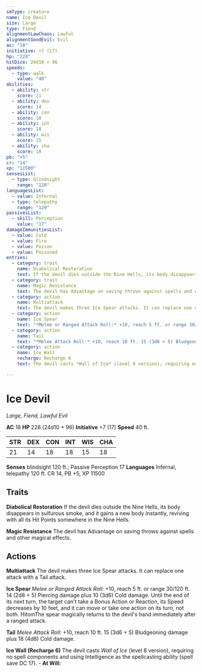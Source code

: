 ```yaml
---
smType: creature
name: Ice Devil
size: Large
type: Fiend
alignmentLawChaos: Lawful
alignmentGoodEvil: Evil
ac: "18"
initiative: +7 (17)
hp: "228"
hitDice: 24d10 + 96
speeds:
  - type: walk
    value: "40"
abilities:
  - ability: str
    score: 21
  - ability: dex
    score: 14
  - ability: con
    score: 18
  - ability: int
    score: 18
  - ability: wis
    score: 15
  - ability: cha
    score: 18
pb: "+5"
cr: "14"
xp: "11500"
sensesList:
  - type: blindsight
    range: "120"
languagesList:
  - value: Infernal
  - type: telepathy
    range: "120"
passivesList:
  - skill: Perception
    value: "17"
damageImmunitiesList:
  - value: Cold
  - value: Fire
  - value: Poison
  - value: Poisoned
entries:
  - category: trait
    name: Diabolical Restoration
    text: If the devil dies outside the Nine Hells, its body disappears in sulfurous smoke, and it gains a new body instantly, reviving with all its Hit Points somewhere in the Nine Hells.
  - category: trait
    name: Magic Resistance
    text: The devil has Advantage on saving throws against spells and other magical effects.
  - category: action
    name: Multiattack
    text: The devil makes three Ice Spear attacks. It can replace one attack with a Tail attack.
  - category: action
    name: Ice Spear
    text: "*Melee or Ranged Attack Roll:* +10, reach 5 ft. or range 30/120 ft. 14 (2d8 + 5) Piercing damage plus 10 (3d6) Cold damage. Until the end of its next turn, the target can't take a Bonus Action or Reaction, its Speed decreases by 10 feet, and it can move or take one action on its turn, not both. HitomThe spear magically returns to the devil's hand immediately after a ranged attack."
  - category: action
    name: Tail
    text: "*Melee Attack Roll:* +10, reach 10 ft. 15 (3d6 + 5) Bludgeoning damage plus 18 (4d8) Cold damage."
  - category: action
    name: Ice Wall
    recharge: Recharge 6
    text: The devil casts *Wall of Ice* (level 8 version), requiring no spell components and using Intelligence as the spellcasting ability (spell save DC 17). - **At Will:**

---
```


# Ice Devil
*Large, Fiend, Lawful Evil*

**AC** 18
**HP** 228 (24d10 + 96)
**Initiative** +7 (17)
**Speed** 40 ft.

| STR | DEX | CON | INT | WIS | CHA |
| --- | --- | --- | --- | --- | --- |
| 21 | 14 | 18 | 18 | 15 | 18 |

**Senses** blindsight 120 ft.; Passive Perception 17
**Languages** Infernal, telepathy 120 ft.
CR 14, PB +5, XP 11500

## Traits

**Diabolical Restoration**
If the devil dies outside the Nine Hells, its body disappears in sulfurous smoke, and it gains a new body instantly, reviving with all its Hit Points somewhere in the Nine Hells.

**Magic Resistance**
The devil has Advantage on saving throws against spells and other magical effects.

## Actions

**Multiattack**
The devil makes three Ice Spear attacks. It can replace one attack with a Tail attack.

**Ice Spear**
*Melee or Ranged Attack Roll:* +10, reach 5 ft. or range 30/120 ft. 14 (2d8 + 5) Piercing damage plus 10 (3d6) Cold damage. Until the end of its next turn, the target can't take a Bonus Action or Reaction, its Speed decreases by 10 feet, and it can move or take one action on its turn, not both. HitomThe spear magically returns to the devil's hand immediately after a ranged attack.

**Tail**
*Melee Attack Roll:* +10, reach 10 ft. 15 (3d6 + 5) Bludgeoning damage plus 18 (4d8) Cold damage.

**Ice Wall (Recharge 6)**
The devil casts *Wall of Ice* (level 8 version), requiring no spell components and using Intelligence as the spellcasting ability (spell save DC 17). - **At Will:**
